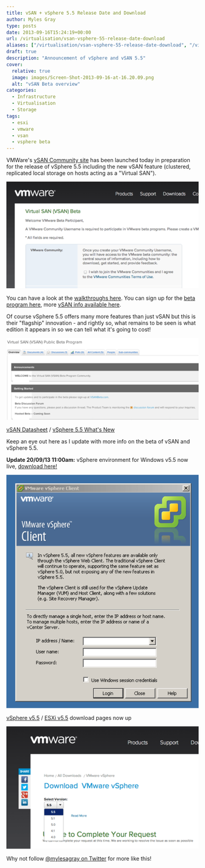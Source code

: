 ```yaml
---
title: vSAN + vSphere 5.5 Release Date and Download
author: Myles Gray
type: posts
date: 2013-09-16T15:24:19+00:00
url: /virtualisation/vsan-vsphere-55-release-date-download
aliases: ["/virtualisation/vsan-vsphere-55-release-date-download", "/virtualisation/vsan-vsphere-55-release-date-download/amp", "/hardware/vsan-vsphere-55-release-date-download", "/hardware/vsan-vsphere-55-release-date-download/amp"]
draft: true
description: "Announcement of vSphere and vSAN 5.5"
cover:
  relative: true
  image: images/Screen-Shot-2013-09-16-at-16.20.09.png
  alt: "vSAN Beta overview"
categories:
  - Infrastructure
  - Virtualisation
  - Storage
tags:
  - esxi
  - vmware
  - vsan
  - vsphere beta
---
```


VMWare's [vSAN Community site][1] has been launched today in preparation for the release of vSphere 5.5 including the new vSAN feature (clustered, replicated local storage on hosts acting as a "Virtual SAN").

![vSAN Public Beta Site](images/Screen-Shot-2013-09-16-at-16.07.41.png)

You can have a look at the [walkthroughs here][2]. You can sign up for the [beta program here][3], more [vSAN info available here][4].

Of course vSphere 5.5 offers many more features than just vSAN but this is their "flagship" innovation - and rightly so, what remains to be seen is what edition it appears in so we can tell what it's going to cost!

![vSAN Public Beta Website](images/Screen-Shot-2013-09-16-at-16.09.10.png)

[vSAN Datasheet][5] / [vSphere 5.5 What's New][6]

Keep an eye out here as I update with more info on the beta of vSAN and vSphere 5.5.

**Update 20/09/13 11:00am:** vSphere environment for Windows v5.5 now live, [download here!][7]

![vSphere 5.5 Windows Client](images/Screen-Shot-2013-09-20-at-11.17.36.png)

[vSphere v5.5][8] / [ESXi v5.5][9] download pages now up

![vSphere 5.5 Download Page](images/Screen-Shot-2013-09-20-at-10.04.35.png)

Why not follow [@mylesagray on Twitter][10] for more like this!

 [1]: https://communities.vmware.com/community/vmtn/beta/vsan
 [2]: https://www.vmware.com/uk/products/vsan/vsan-hol.html
 [3]: http://www.vmware.com/vsan-beta-register
 [4]: https://www.vmware.com/uk/products/vsan.html
 [5]: https://www.vmware.com/content/dam/digitalmarketing/vmware/en/pdf/products/vsan/vmware-vsan-datasheet.pdf
 [6]: https://blogs.vmware.com/vsphere/files/2013/09/vSphere-5.5-Quick-Reference-0.5.pdf
 [7]: http://vsphereclient.vmware.com/vsphereclient/1/2/8/1/6/5/0/VMware-viclient-all-5.5.0-1281650.exe
 [8]: https://customerconnect.vmware.com/downloads/details?downloadGroup=VC55U3K&productId=353&rPId=35248
 [9]: https://customerconnect.vmware.com/downloads/details?downloadGroup=ESXI55U3B&productId=353&rPId=35248
 [10]: https://twitter.com/mylesagray